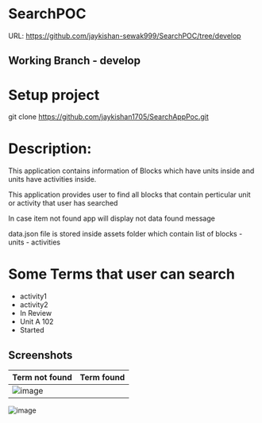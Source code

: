 # SearchPOC
URL: https://github.com/jaykishan-sewak999/SearchPOC/tree/develop

## Working Branch - develop

# Setup project 
git clone https://github.com/jaykishan1705/SearchAppPoc.git

# Description: 
This application contains information of Blocks which have units inside and units have 
activities inside.

This application provides user to find all blocks that contain perticular unit or activity that user
has searched   

In case item not found app will display not data found message

data.json file is stored inside assets folder which contain list of blocks - units - activities 

# Some Terms that user can search
 * activity1
 * activity2
 * In Review 
 * Unit A 102
 * Started

## Screenshots
|Term not found|Term found|
|--|--|
![image](https://drive.google.com/uc?export=view&id=1Jl7gySlrN9OUtW0v8FTDHUJ67ffZSyea) | 
![image](https://drive.google.com/uc?export=view&id=1CxBZHmEokKzhe3qOSoMY79FYdph2NjKV) 